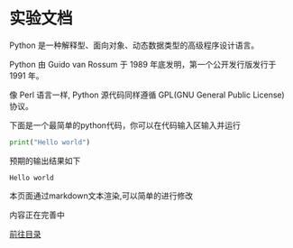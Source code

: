 # 实验文档
Python 是一种解释型、面向对象、动态数据类型的高级程序设计语言。

Python 由 Guido van Rossum 于 1989 年底发明，第一个公开发行版发行于 1991 年。

像 Perl 语言一样, Python 源代码同样遵循 GPL(GNU General Public License) 协议。


下面是一个最简单的python代码，你可以在代码输入区输入并运行
```python
print("Hello world")
```

预期的输出结果如下
```
Hello world
```

本页面通过markdown文本渲染,可以简单的进行修改

内容正在完善中

[前往目录](/doc/1)